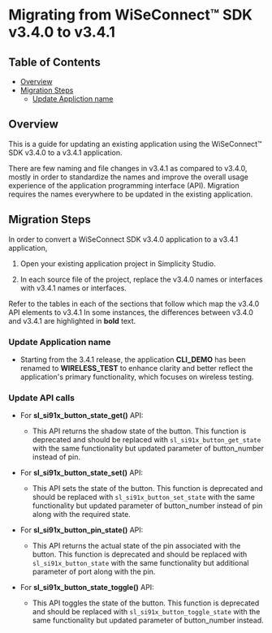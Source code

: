 # Migrating from WiSeConnect™ SDK v3.4.0 to v3.4.1

## Table of Contents

- [Overview](#overview)
- [Migration Steps](#migration-steps)
  - [Update Appliction name](#update-application-name)

## Overview

This is a guide for updating an existing application using the WiSeConnect™ SDK v3.4.0 to a v3.4.1 application.

There are few naming and file changes in v3.4.1 as compared to v3.4.0, mostly in order to standardize the names and improve the overall usage experience of the application programming interface (API). Migration requires the names everywhere to be updated in the existing application.

## Migration Steps

In order to convert a WiSeConnect SDK v3.4.0 application to a v3.4.1 application,

1. Open your existing application project in Simplicity Studio.

2. In each source file of the project, replace the v3.4.0 names or interfaces with v3.4.1 names or interfaces. 

Refer to the tables in each of the sections that follow which map the v3.4.0 API elements to v3.4.1 In some instances, the differences between v3.4.0 and v3.4.1 are highlighted in **bold** text.




### Update Application name

- Starting from the 3.4.1 release, the application **CLI_DEMO** has been renamed to **WIRELESS_TEST** to enhance clarity and better reflect the application's primary functionality, which focuses on wireless testing.

### Update API calls

- For **sl_si91x_button_state_get()** API:
  - This API returns the shadow state of the button. This function is deprecated and should be replaced with `sl_si91x_button_get_state` with the same functionality but updated parameter of button_number instead of pin. 

- For **sl_si91x_button_state_set()** API:
  - This API sets the state of the button. This function is deprecated and should be replaced with `sl_si91x_button_set_state` with the same functionality but updated parameter of button_number instead of pin along with the required state. 

- For **sl_si91x_button_pin_state()** API:
  - This API returns the actual state of the pin associated with the button. This function is deprecated and should be replaced with `sl_si91x_button_state` with the same functionality but additional parameter of port along with the pin. 

- For **sl_si91x_button_state_toggle()** API:
  - This API toggles the state of the button. This function is deprecated and should be replaced with `sl_si91x_button_toggle_state` with the same functionality but updated parameter of button_number instead. 



